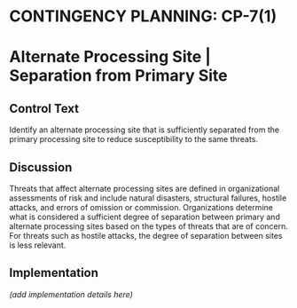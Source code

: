 # CONTINGENCY PLANNING: CP-7(1)
# Alternate Processing Site | Separation from Primary Site

## Control Text

Identify an alternate processing site that is sufficiently separated from the primary processing site to reduce susceptibility to the same threats.

## Discussion

Threats that affect alternate processing sites are defined in organizational assessments of risk and include natural disasters, structural failures, hostile attacks, and errors of omission or commission. Organizations determine what is considered a sufficient degree of separation between primary and alternate processing sites based on the types of threats that are of concern. For threats such as hostile attacks, the degree of separation between sites is less relevant.

## Implementation

_(add implementation details here)_